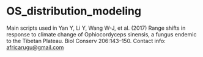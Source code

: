 # OS_distribution_modeling

Main scripts used in Yan Y, Li Y, Wang W-J, et al. (2017) Range shifts in response to climate change of Ophiocordyceps sinensis, a fungus endemic to the Tibetan Plateau. Biol Conserv 206:143–150.
Contact info: africarugu@gmail.com
